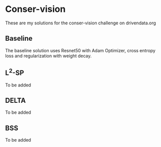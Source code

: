 # Conser-vision
These are my solutions for the conser-vision challenge on drivendata.org

## Baseline
The baseline solution uses Resnet50 with Adam Optimizer, 
cross entropy loss and regularization with weight decay.

## L<sup>2</sup>-SP
To be added

## DELTA
To be added

## BSS
To be added